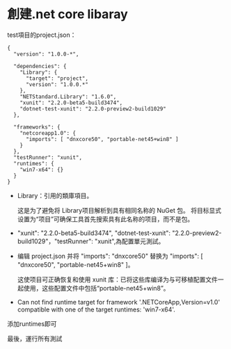 # 創建.net core libaray 

test項目的project.json：
```
{
  "version": "1.0.0-*",

  "dependencies": {
    "Library": {
      "target": "project",
      "version": "1.0.0.*"
    },
    "NETStandard.Library": "1.6.0",
    "xunit": "2.2.0-beta5-build3474",
    "dotnet-test-xunit": "2.2.0-preview2-build1029"
  },

  "frameworks": {
    "netcoreapp1.0": {
      "imports": [ "dnxcore50", "portable-net45+win8" ]
    }
  },
  "testRunner": "xunit",
  "runtimes": {
    "win7-x64": {}
  }
}
```

- Library：引用的類庫項目。

  这是为了避免将 Library项目解析到具有相同名称的 NuGet 包。 将目标显式设置为“项目”可确保工具首先搜索具有此名称的项目，而不是包。
- "xunit": "2.2.0-beta5-build3474", "dotnet-test-xunit": "2.2.0-preview2-build1029"，"testRunner": "xunit",為配置單元測試。
- 编辑 project.json 并将 "imports": "dnxcore50" 替换为 "imports": [ "dnxcore50", "portable-net45+win8" ]。

  这使项目可正确恢复和使用 xunit 库：已将这些库编译为与可移植配置文件一起使用，这些配置文件中包括“portable-net45+win8”。
- Can not find runtime target for framework '.NETCoreApp,Version=v1.0' compatible with one of the target runtimes: 'win7-x64'. 

 添加runtimes即可

最後，運行所有測試

